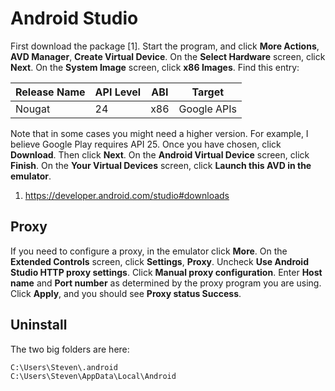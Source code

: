 # Android Studio

First download the package [1]. Start the program, and click **More Actions**,
**AVD Manager**, **Create Virtual Device**. On the **Select Hardware** screen,
click **Next**. On the **System Image** screen, click **x86 Images**. Find this
entry:

Release Name | API Level | ABI | Target
-------------|-----------|-----|------------
Nougat       | 24        | x86 | Google APIs

Note that in some cases you might need a higher version. For example, I believe
Google Play requires API 25. Once you have chosen, click **Download**. Then
click **Next**. On the **Android Virtual Device** screen, click **Finish**. On
the **Your Virtual Devices** screen, click **Launch this AVD in the emulator**.

1. https://developer.android.com/studio#downloads

## Proxy

If you need to configure a proxy, in the emulator click **More**. On the
**Extended Controls** screen, click **Settings**, **Proxy**. Uncheck **Use
Android Studio HTTP proxy settings**. Click **Manual proxy configuration**.
Enter **Host name** and **Port number** as determined by the proxy program you
are using. Click **Apply**, and you should see **Proxy status Success**.

## Uninstall

The two big folders are here:

~~~
C:\Users\Steven\.android
C:\Users\Steven\AppData\Local\Android
~~~
